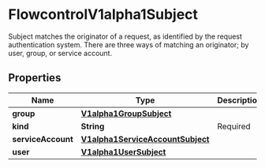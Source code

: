 

# FlowcontrolV1alpha1Subject

Subject matches the originator of a request, as identified by the request authentication system. There are three ways of matching an originator; by user, group, or service account.
## Properties

Name | Type | Description | Notes
------------ | ------------- | ------------- | -------------
**group** | [**V1alpha1GroupSubject**](V1alpha1GroupSubject.md) |  |  [optional]
**kind** | **String** | Required | 
**serviceAccount** | [**V1alpha1ServiceAccountSubject**](V1alpha1ServiceAccountSubject.md) |  |  [optional]
**user** | [**V1alpha1UserSubject**](V1alpha1UserSubject.md) |  |  [optional]



